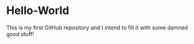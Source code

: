 # Hello-World

This is my first GitHub repository and I intend to fill it with some damned good stuff!
